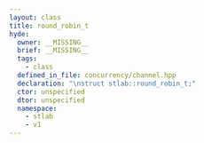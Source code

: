 ```yaml
---
layout: class
title: round_robin_t
hyde:
  owner: __MISSING__
  brief: __MISSING__
  tags:
    - class
  defined_in_file: concurrency/channel.hpp
  declaration: "\nstruct stlab::round_robin_t;"
  ctor: unspecified
  dtor: unspecified
  namespace:
    - stlab
    - v1
---
```

